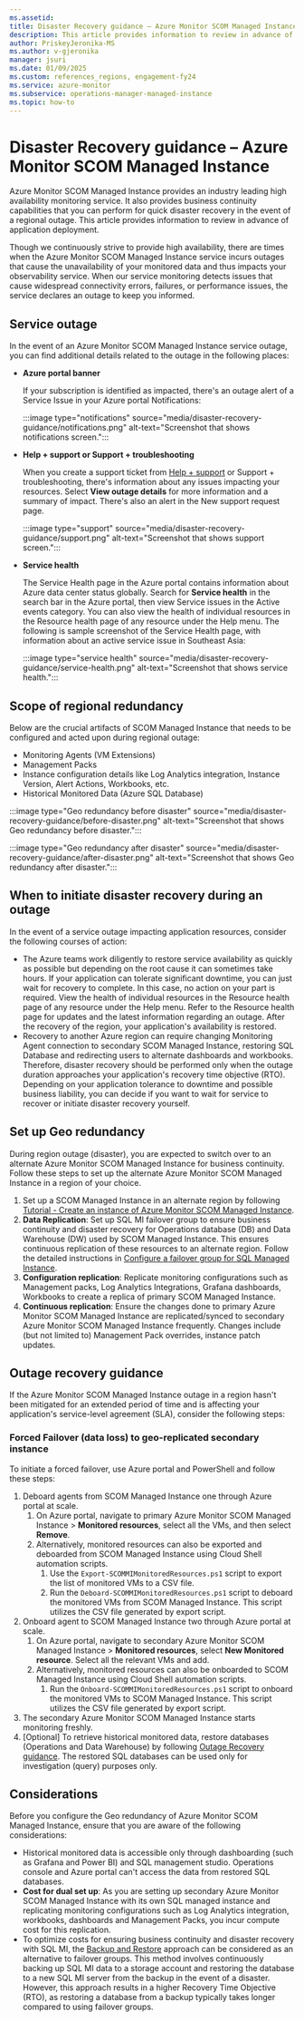 ```yaml
---
ms.assetid: 
title: Disaster Recovery guidance – Azure Monitor SCOM Managed Instance
description: This article provides information to review in advance of application deployment.
author: PriskeyJeronika-MS
ms.author: v-gjeronika
manager: jsuri
ms.date: 01/09/2025
ms.custom: references_regions, engagement-fy24
ms.service: azure-monitor
ms.subservice: operations-manager-managed-instance
ms.topic: how-to
---
```


# Disaster Recovery guidance – Azure Monitor SCOM Managed Instance

Azure Monitor SCOM Managed Instance provides an industry leading high availability monitoring service. It also provides business continuity capabilities that you can perform for quick disaster recovery in the event of a regional outage. This article provides information to review in advance of application deployment.

Though we continuously strive to provide high availability, there are times when the Azure Monitor SCOM Managed Instance service incurs outages that cause the unavailability of your monitored data and thus impacts your observability service. When our service monitoring detects issues that cause widespread connectivity errors, failures, or performance issues, the service declares an outage to keep you informed.

## Service outage

In the event of an Azure Monitor SCOM Managed Instance service outage, you can find additional details related to the outage in the following places: 

- **Azure portal banner**

     If your subscription is identified as impacted, there's an outage alert of a Service Issue in your Azure portal Notifications:

     :::image type="notifications" source="media/disaster-recovery-guidance/notifications.png" alt-text="Screenshot that shows notifications screen.":::

- **Help + support or Support + troubleshooting**

     When you create a support ticket from [Help + support](https://ms.portal.azure.com/#view/Microsoft_Azure_Support/HelpAndSupportBlade/~/overview) or Support + troubleshooting, there's information about any issues impacting your resources. Select **View outage details** for more information and a summary of impact. There's also an alert in the New support request page. 

     :::image type="support" source="media/disaster-recovery-guidance/support.png" alt-text="Screenshot that shows support screen.":::

- **Service health**

     The Service Health page in the Azure portal contains information about Azure data center status globally. Search for **Service health** in the search bar in the Azure portal, then view Service issues in the Active events category. You can also view the health of individual resources in the Resource health page of any resource under the Help menu. The following is sample screenshot of the Service Health page, with information about an active service issue in Southeast Asia: 
     
     :::image type="service health" source="media/disaster-recovery-guidance/service-health.png" alt-text="Screenshot that shows service health.":::

## Scope of regional redundancy 

Below are the crucial artifacts of SCOM Managed Instance that needs to be configured and acted upon during regional outage: 
- Monitoring Agents (VM Extensions) 
- Management Packs 
- Instance configuration details like Log Analytics integration, Instance Version, Alert Actions, Workbooks, etc. 
- Historical Monitored Data (Azure SQL Database) 

:::image type="Geo redundancy before disaster" source="media/disaster-recovery-guidance/before-disaster.png" alt-text="Screenshot that shows Geo redundancy before disaster.":::

:::image type="Geo redundancy after disaster" source="media/disaster-recovery-guidance/after-disaster.png" alt-text="Screenshot that shows Geo redundancy after disaster.":::

## When to initiate disaster recovery during an outage

In the event of a service outage impacting application resources, consider the following courses of action: 
- The Azure teams work diligently to restore service availability as quickly as possible but depending on the root cause it can sometimes take hours. If your application can tolerate significant downtime, you can just wait for recovery to complete. In this case, no action on your part is required. View the health of individual resources in the Resource health page of any resource under the Help menu. Refer to the Resource health page for updates and the latest information regarding an outage. After the recovery of the region, your application's availability is restored. 
- Recovery to another Azure region can require changing Monitoring Agent connection to secondary SCOM Managed Instance, restoring SQL Database and redirecting users to alternate dashboards and workbooks. Therefore, disaster recovery should be performed only when the outage duration approaches your application's recovery time objective (RTO). Depending on your application tolerance to downtime and possible business liability, you can decide if you want to wait for service to recover or initiate disaster recovery yourself. 

## Set up Geo redundancy

During region outage (disaster), you are expected to switch over to an alternate Azure Monitor SCOM Managed Instance for business continuity. Follow these steps to set up the alternate Azure Monitor SCOM Managed Instance in a region of your choice.  

1. Set up a SCOM Managed Instance in an alternate region by following [Tutorial - Create an instance of Azure Monitor SCOM Managed Instance](/azure/azure-monitor/scom-manage-instance/tutorial-create-scom-managed-instance). 
2. **Data Replication**: Set up SQL MI failover group to ensure business continuity and disaster recovery for Operations database (DB) and Data Warehouse (DW) used by SCOM Managed Instance. This ensures continuous replication of these resources to an alternate region. Follow the detailed instructions in [Configure a failover group for SQL Managed Instance](/azure/azure-sql/managed-instance/failover-group-configure-sql-mi?view=azuresql&source=recommendations&tabs=azure-portal%2Cazure-portal-modify%2Cazure-powershell-manage).  
3. **Configuration replication**: Replicate monitoring configurations such as Management packs, Log Analytics Integrations, Grafana dashboards, Workbooks to create a replica of primary SCOM Managed Instance. 
4. **Continuous replication**: Ensure the changes done to primary Azure Monitor SCOM Managed Instance are replicated/synced to secondary Azure Monitor SCOM Managed Instance frequently. Changes include (but not limited to) Management Pack overrides, instance patch updates. 

## Outage recovery guidance 

If the Azure Monitor SCOM Managed Instance outage in a region hasn't been mitigated for an extended period of time and is affecting your application's service-level agreement (SLA), consider the following steps: 

### Forced Failover (data loss) to geo-replicated secondary instance 

To initiate a forced failover, use Azure portal and PowerShell and follow these steps:

1. Deboard agents from SCOM Managed Instance one through Azure portal at scale. 
     1. On Azure portal, navigate to primary Azure Monitor SCOM Managed Instance > **Monitored resources**, select all the VMs, and then select **Remove**.
     2. Alternatively, monitored resources can also be exported and deboarded from SCOM Managed Instance using Cloud Shell automation scripts. 
         1. Use the `Export-SCOMMIMonitoredResources.ps1` script to export the list of monitored VMs to a CSV file. 
         2. Run the `Deboard-SCOMMIMonitoredResources.ps1` script to deboard the monitored VMs from SCOM Managed Instance. This script utilizes the CSV file generated by export script.  
2. Onboard agent to SCOM Managed Instance two through Azure portal at scale. 
     1. On Azure portal, navigate to secondary Azure Monitor SCOM Managed Instance > **Monitored resources**, select **New Monitored resource**. Select all the relevant VMs and add. 
     2. Alternatively, monitored resources can also be onboarded to SCOM Managed Instance using Cloud Shell automation scripts. 
         1. Run the `Onboard-SCOMMIMonitoredResources.ps1` script to onboard the monitored VMs to SCOM Managed Instance. This script utilizes the CSV file generated by export script. 
3. The secondary Azure Monitor SCOM Managed Instance starts monitoring freshly. 
4. [Optional] To retrieve historical monitored data, restore databases (Operations and Data Warehouse) by following [Outage Recovery guidance](/azure/azure-sql/managed-instance/disaster-recovery-guidance?view=azuresql#outage-recovery-guidance). The restored SQL databases can be used only for investigation (query) purposes only. 

## Considerations

Before you configure the Geo redundancy of Azure Monitor SCOM Managed Instance, ensure that you are aware of the following considerations: 

- Historical monitored data is accessible only through dashboarding (such as Grafana and Power BI) and SQL management studio. Operations console and Azure portal can't access the data from restored SQL databases.
- **Cost for dual set up**: As you are setting up secondary Azure Monitor SCOM Managed Instance with its own SQL managed instance and replicating monitoring configurations such as Log Analytics integration, workbooks, dashboards and Management Packs, you incur compute cost for this replication.
- To optimize costs for ensuring business continuity and disaster recovery with SQL MI, the [Backup and Restore](/azure/azure-sql/managed-instance/automated-backups-change-settings?view=azuresql&tabs=azure-portal) approach can be considered as an alternative to failover groups. This method involves continuously backing up SQL MI data to a storage account and restoring the database to a new SQL MI server from the backup in the event of a disaster. However, this approach results in a higher Recovery Time Objective (RTO), as restoring a database from a backup typically takes longer compared to using failover groups.
